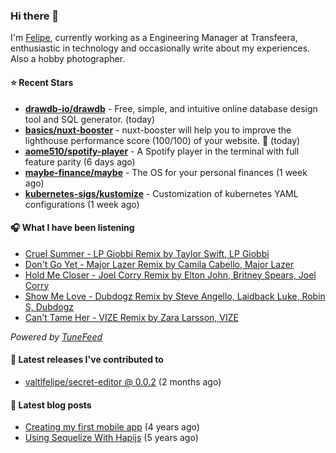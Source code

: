 ### Hi there 👋

I'm [Felipe](https://felipevm.com), currently working as a Engineering Manager at Transfeera, enthusiastic in technology and occasionally write about my experiences. Also a hobby photographer.

#### ⭐ Recent Stars
- **[drawdb-io/drawdb](https://github.com/drawdb-io/drawdb)** - Free, simple, and intuitive online database design tool and SQL generator. (today)
- **[basics/nuxt-booster](https://github.com/basics/nuxt-booster)** - nuxt-booster will help you to improve the lighthouse performance score (100/100) of your website. 🚀 (today)
- **[aome510/spotify-player](https://github.com/aome510/spotify-player)** - A Spotify player in the terminal with full feature parity (6 days ago)
- **[maybe-finance/maybe](https://github.com/maybe-finance/maybe)** - The OS for your personal finances (1 week ago)
- **[kubernetes-sigs/kustomize](https://github.com/kubernetes-sigs/kustomize)** - Customization of kubernetes YAML configurations (1 week ago)

#### 🎧 What I have been listening
- [Cruel Summer - LP Giobbi Remix by Taylor Swift, LP Giobbi](https://open.spotify.com/track/0pjBqAz8GlxGlpaU4W0DxS)
- [Don&#39;t Go Yet - Major Lazer Remix by Camila Cabello, Major Lazer](https://open.spotify.com/track/5Ay8r4qxJ1OYLS91tWysRf)
- [Hold Me Closer - Joel Corry Remix by Elton John, Britney Spears, Joel Corry](https://open.spotify.com/track/5KbhvaeqKIB2bZcJMyfezl)
- [Show Me Love - Dubdogz Remix by Steve Angello, Laidback Luke, Robin S, Dubdogz](https://open.spotify.com/track/5QH3sjtAIJmeUiVuwDOjui)
- [Can&#39;t Tame Her - VIZE Remix by Zara Larsson, VIZE](https://open.spotify.com/track/6oBuhfQSG0SSkcOPlEOavK)

_Powered by [TuneFeed](https://tunefeed.app?ref=valtlfelipe-gh-profile)_ 

#### 🚀 Latest releases I've contributed to


- [valtlfelipe/secret-editor @ 0.0.2](https://github.com/valtlfelipe/secret-editor/releases/tag/0.0.2) (2 months ago)

#### 📄 Latest blog posts
- [Creating my first mobile app](https://felipevm.com/posts/creating-my-first-mobile-app/) (4 years ago)
- [Using Sequelize With Hapijs](https://felipevm.com/posts/using-sequelize-with-hapijs/) (5 years ago)
